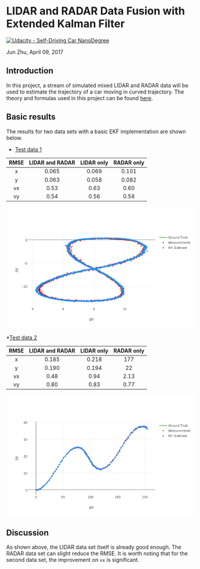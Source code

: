 # LIDAR and RADAR Data Fusion with Extended Kalman Filter
[![Udacity - Self-Driving Car NanoDegree](https://s3.amazonaws.com/udacity-sdc/github/shield-carnd.svg)](http://www.udacity.com/drive)

Jun Zhu, April 09, 2017


## Introduction

In this project, a stream of simulated mixed LIDAR and RADAR data will be used to estimate the trajectory of a car moving in curved trajectory. The theory and formulas used in this project can be found [here](../KalmanFIlter.pdf).

## Basic results

The results for two data sets with a basic EKF implementation are shown below.

* [Test data 1](./data/sample-laser-radar-measurement-data-1.txt)

| RMSE  | LIDAR and RADAR | LIDAR only | RADAR only |
| :-------: | :------------------------: | :--------------: | :--------------: |
| x        |  0.065                 | 0.069                 |  0.101                 |
| y         | 0.063                 | 0.058                |  0.082                 |
| vx       | 0.53                   | 0.63                 |  0.60                 |
| vy       | 0.54                   | 0.56                 |  0.58                 |

![basic-data-1](./output/basic-data-1.png)

*[Test data 2](./data/)

| RMSE  | LIDAR and RADAR | LIDAR only | RADAR only |
| :-------: | :------------------------: | :--------------: | :--------------: |
| x        |  0.185                 |  0.218       |  177          |
| y         | 0.190                |   0.194       |  22            |
| vx       | 0.48                   |   0.94        |  2.13         |
| vy       | 0.80                   |   0.83        |  0.77         |

![basic-data-1](./output/basic-data-2.png)

## Discussion

As shown above, the LIDAR data set itself is already good enough. The RADAR data set can slight reduce the RMSE. It is worth noting that for the second data set, the improvement on `vx` is significant.
